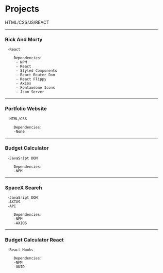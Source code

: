 # Projects
HTML/CSS/JS/REACT

--------------------------------
###   Rick And Morty
     -React
    
        Dependencies:
         - NPM 
         - React
         - Styled Components
         - React Router Dom
         - React Flippy
         - Axios
         - Fontawsome Icons
         - Json Server

--------------------------------
###   Portfolio Website
     -HTML/CSS
    
        Dependencies:
        -None
    
--------------------------------
###   Budget Calculator
     -JavaSript DOM
    
        Dependencies:
        -NPM
    
-------------------------------- 
###  SpaceX Search
     -JavaSript DOM
     -AXIOS
     -API

        Dependencies:
        -NPM
        -AXIOS
--------------------------------
###   Budget Calculator React
     -React Hooks
    
        Dependencies:
        -NPM
        -UUID